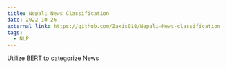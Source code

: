 ```yaml
---
title: Nepali News Classification
date: 2022-10-26
external_link: https://github.com/Zaxis018/Nepali-News-classification
tags:
  - NLP
---
```


Utilize BERT to categorize News

<!--more-->